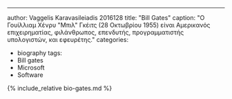 ---
author: Vaggelis Karavasileiadis 2016128
title: "Bill Gates"
caption: "Ο Γουίλλιαμ Χένρυ "Μπιλ" Γκέιτς (28 Οκτωβρίου 1955) είναι Αμερικανός επιχειρηματίας, φιλάνθρωπος, επενδυτής, προγραμματιστής υπολογιστών, και εφευρέτης."
categories:
  - biography
tags:
  - Bill gates
  - Microsoft
  - Software
  
{% include_relative bio-gates.md %}

